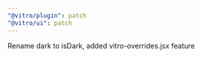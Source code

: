 ```yaml
---
"@vitro/plugin": patch
"@vitro/ui": patch
---
```


Rename dark to isDark, added vitro-overrides.jsx feature

